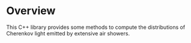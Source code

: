 # Overview

This C++ library provides some methods to compute the distributions of Cherenkov light emitted by extensive air showers.
